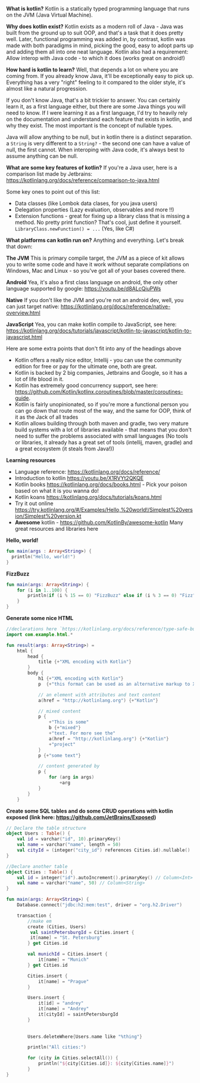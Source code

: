 **What is kotlin?**
Kotlin is a statically typed programming language that runs on the JVM (Java Virtual Machine). 

**Why does kotlin exist?**
Kotlin exists as a modern roll of Java - Java was built from the ground up to suit OOP, and that's a task that it does pretty well. Later, functional programming was added in, by contrast, kotlin was made with both paradigms in mind, picking the good, easy to adopt parts up and adding them all into one neat language. Kotlin also had a requirement: Allow interop with Java code - to which it does (works great on android!)

**How hard is kotlin to learn?**
Well, that depends a lot on where you are coming from. If you already know Java, it'll be exceptionally easy to pick up. Everything has a very "right" feeling to it compared to the older style, it's almost like a natural progression. 

If you don't know Java, that's a bit trickier to answer. You can certainly learn it, as a first language either, but there are some Java things you will need to know. If I were learning it as a first language, I'd try to heavily rely on the documentation and understand each feature that exists in kotlin, and why they exist. The most important is the concept of nullable types. 

Java will allow anything to be null, but in kotlin there is a distinct separation. a `String` is very different to a `String?` - the second one can have a value of null, the first cannot.  When interoping with Java code, it's always best to assume anything can be null.


**What are some key features of kotlin?**
If you're a Java user, here is a comparison list made by Jetbrains: <https://kotlinlang.org/docs/reference/comparison-to-java.html>

Some key ones to point out of this list:
- Data classes (like Lombok data clases, for you java users)
- Delegation properties (Lazy evaluation, observables and more !!) 
- Extension functions - great for fixing up a library class that is missing a method. No pretty print function? That's cool, just define it yourself. `LibraryClass.newFunction() = ...` (Yes, like C#)

**What platforms can kotlin run on?**
Anything and everything. Let's break that down:

**The JVM**
This is primary compile target, the JVM as a piece of kit allows you to write some code and have it work without separate compilations on Windows, Mac and Linux - so you've got all of your bases covered there.

**Android**
Yea, it's also a first class language on android, the only other language supported by google: <https://youtu.be/d8ALcQiuPWs>

**Native**
If you don't like the JVM  and you're not an android dev, well, you can just target native: <https://kotlinlang.org/docs/reference/native-overview.html>

**JavaScript**
Yea, you can make kotlin compile to JavaScript, see here: <https://kotlinlang.org/docs/tutorials/javascript/kotlin-to-javascript/kotlin-to-javascript.html>

Here are some extra points that don't fit into any of the headings above
 - Kotlin offers a really nice editor, Intellij - you can use the community edition for free or pay for the ultimate one, both are great.
 - Kotlin is backed by 2 big companies, Jetbrains and Google, so it has a lot of life blood in it.
 - Kotlin has extremely good concurrency support, see here: <https://github.com/Kotlin/kotlinx.coroutines/blob/master/coroutines-guide>.
 - Kotlin is fairly unopinionated, so if you're more a functional person you can go down that route most of the way, and the same for OOP, think of it as the Jack of all trades
 - Kotlin allows building through both maven and gradle, two very mature build systems with a lot of libraries available - that means that you don't need to suffer the problems associated with small languages (No tools or libraries, it already has a great set of tools (intellij, maven, gradle) and a great ecosystem (it steals from Java!))

**Learning resources**
- Language reference: <https://kotlinlang.org/docs/reference/>
- Introduction to kotlin <https://youtu.be/X1RVYt2QKQE>
- Kotlin books <https://kotlinlang.org/docs/books.html> - Pick your poison based on what it is you wanna do!
- Kotlin koans <https://kotlinlang.org/docs/tutorials/koans.html>
- Try it out online <https://try.kotlinlang.org/#/Examples/Hello,%20world!/Simplest%20version/Simplest%20version.kt>
- **Awesome** kotlin - <https://github.com/KotlinBy/awesome-kotlin> Many great resources and libraries here

**Hello, world!**
```kotlin
fun main(args : Array<String>) { 
  println("Hello, world!") 
}
```

**FizzBuzz**
```kotlin
fun main(args: Array<String>) {
    for (i in 1..100) {
        println(if (i % 15 == 0) "FizzBuzz" else if (i % 3 == 0) "Fizz" else if (i % 5 == 0) "Buzz" else i)
    }
}
```

**Generate some nice HTML**
```kotlin
//declarations here `https://kotlinlang.org/docs/reference/type-safe-builders.html`
import com.example.html.*

fun result(args: Array<String>) =
    html {
        head {
            title {+"XML encoding with Kotlin"}
        }
        body {
            h1 {+"XML encoding with Kotlin"}
            p  {+"this format can be used as an alternative markup to XML"}

            // an element with attributes and text content
            a(href = "http://kotlinlang.org") {+"Kotlin"}

            // mixed content
            p {
                +"This is some"
                b {+"mixed"}
                +"text. For more see the"
                a(href = "http://kotlinlang.org") {+"Kotlin"}
                +"project"
            }
            p {+"some text"}

            // content generated by
            p {
                for (arg in args)
                    +arg
            }
        }
    }
```

**Create some SQL tables and do some CRUD operations with kotlin exposed (link here: <https://github.com/JetBrains/Exposed>)**

```kotlin
// Declare the table structure
object Users : Table() {
    val id = varchar("id", 10).primaryKey() 
    val name = varchar("name", length = 50) 
    val cityId = (integer("city_id") references Cities.id).nullable() 
}

//Declare another table
object Cities : Table() {
    val id = integer("id").autoIncrement().primaryKey() // Column<Int>
    val name = varchar("name", 50) // Column<String>
}

fun main(args: Array<String>) {
    Database.connect("jdbc:h2:mem:test", driver = "org.h2.Driver")

    transaction {
        //make em
        create (Cities, Users)
         val saintPetersburgId = Cities.insert {
         it[name] = "St. Petersburg"
        } get Cities.id

        val munichId = Cities.insert {
            it[name] = "Munich"
        } get Cities.id

        Cities.insert {
            it[name] = "Prague"
        }

        Users.insert {
            it[id] = "andrey"
            it[name] = "Andrey"
            it[cityId] = saintPetersburgId
        }
    
    
        Users.deleteWhere{Users.name like "%thing"}

        println("All cities:")

        for (city in Cities.selectAll()) {
            println("${city[Cities.id]}: ${city[Cities.name]}")
        }
}
```





